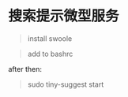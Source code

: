 搜索提示微型服务
==============================

> install swoole

> add to bashrc

after then:
> sudo tiny-suggest start

